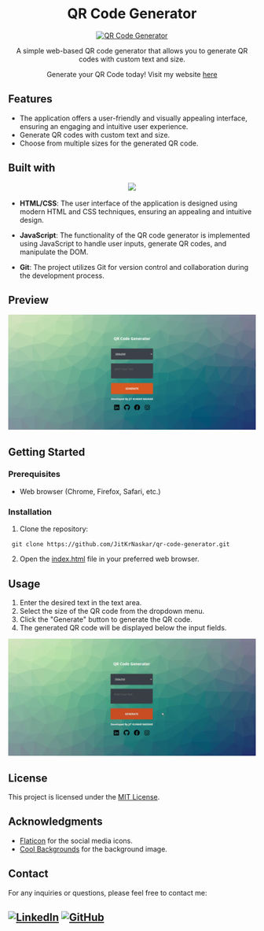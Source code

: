 <h1 align="center" id="title"> QR Code Generator </h1>

<div align="center">

[![QR Code Generator](https://cdn-icons-png.flaticon.com/128/9048/9048683.png)](https://jitkrnaskar.github.io/QR-Code-Generator/)

 A simple web-based QR code generator that allows you to generate QR codes with custom text and size.
 
  <p>Generate your QR Code today! Visit my website <a href="https://jitkrnaskar.github.io/QR-Code-Generator/">here</a></p>
</div>

## Features
- The application offers a user-friendly and visually appealing interface, ensuring an engaging and intuitive user experience.
- Generate QR codes with custom text and size.
- Choose from multiple sizes for the generated QR code.


## Built with

<p align="center">
  <a href=#><img src="https://skillicons.dev/icons?i=git,html,css,js" /></a>
</p>

- **HTML/CSS**: The user interface of the application is designed using modern HTML and CSS techniques, ensuring an appealing and intuitive design.

- **JavaScript**: The functionality of the QR code generator is implemented using JavaScript to handle user inputs, generate QR codes, and manipulate the DOM.

- **Git**: The project utilizes Git for version control and collaboration during the development process.


## Preview

![Preview](preview.png)


## Getting Started

### Prerequisites

- Web browser (Chrome, Firefox, Safari, etc.)

### Installation

1. Clone the repository:

  ```console
   git clone https://github.com/JitKrNaskar/qr-code-generator.git
   ```

2. Open the [index.html](https://github.com/JitKrNaskar/QR-Code-Generator/blob/main/index.html) file in your preferred web browser.

## Usage

1. Enter the desired text in the text area.
2. Select the size of the QR code from the dropdown menu.
3. Click the "Generate" button to generate the QR code.
4. The generated QR code will be displayed below the input fields.

![Preview](usage.gif)


## License

This project is licensed under the [MIT License](https://github.com/JitKrNaskar/QR-Code-Generator/blob/main/LICENSE).

## Acknowledgments

- [Flaticon](https://www.flaticon.com/) for the social media icons.
- [Cool Backgrounds](https://coolbackgrounds.io/) for the background image.


## Contact

For any inquiries or questions, please feel free to contact me:

[![LinkedIn](https://img.icons8.com/nolan/64/linkedin.png)](https://www.linkedin.com/in/jitkumarnaskar/)
[![GitHub](https://img.icons8.com/nolan/64/github.png)](https://github.com/JitKrNaskar)
---
